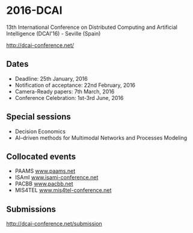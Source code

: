 # 2016-DCAI
13th International Conference on Distributed Computing and Artificial Intelligence (DCAI'16) - Seville (Spain)

http://dcai-conference.net/

## Dates 
* Deadline: 25th January, 2016
* Notification of acceptance: 22nd February, 2016
* Camera-Ready papers: 7th March, 2016
* Conference Celebration: 1st-3rd June, 2016

## Special sessions
* Decision Economics
* AI–driven methods for Multimodal Networks and Processes Modeling
 
## Collocated events
* PAAMS www.paams.net
* ISAmI www.isami-conference.net
* PACBB www.pacbb.net
* MIS4TEL www.mis4tel-conference.net

## Submissions
http://dcai-conference.net/submission



